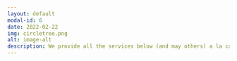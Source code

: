 ```yaml
---
layout: default
modal-id: 6
date: 2022-02-22
img: circletree.png
alt: image-alt
description: We provide all the services below (and may others) a la carte. Contact us today with your needs and we will provide realistic solutions. We will work with you to gather requirements based on your input and document gaps between the current state and desired future state. We then suggest solutions after confirming feasibility with stakeholders.
---
```

